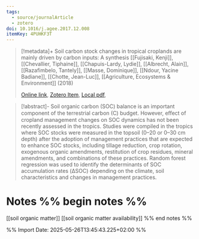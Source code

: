 ```yaml
---
tags:
  - source/journalArticle
  - zotero
doi: 10.1016/j.agee.2017.12.008
itemKey: 4PUHKF3T
---
```

>[!metadata]+
> Soil carbon stock changes in tropical croplands are mainly driven by carbon inputs: A synthesis
> [[Fujisaki, Kenji]], [[Chevallier, Tiphaine]], [[Chapuis-Lardy, Lydie]], [[Albrecht, Alain]], [[Razafimbelo, Tantely]], [[Masse, Dominique]], [[Ndour, Yacine Badiane]], [[Chotte, Jean-Luc]], 
> [[Agriculture, Ecosystems & Environment]] (2018)
> 
> [Online link](https://linkinghub.elsevier.com/retrieve/pii/S0167880917305443), [Zotero Item](zotero://select/library/items/4PUHKF3T), [Local pdf](file://C:/Users/aburg/Documents/references/zotero/storage/4B2N4NKP/Fujisaki2018_Soilcarbon.pdf), 

>[!abstract]-
>Soil organic carbon (SOC) balance is an important component of the terrestrial carbon (C) budget. However, eﬀect of cropland management changes on SOC dynamics has not been recently assessed in the tropics. Studies were compiled in the tropics where SOC stocks were measured in the topsoil (0–20 or 0–30 cm depth) after the adoption of management practices that are expected to enhance SOC stocks, including tillage reduction, crop rotation, exogenous organic amendments, restitution of crop residues, mineral amendments, and combinations of these practices. Random forest regression was used to identify the determinants of SOC accumulation rates (ΔSOC) depending on the climate, soil characteristics and changes in management practices.

# Notes %% begin notes %%
[[soil organic matter]]
[[soil organic matter availability]]
%% end notes %%




%% Import Date: 2025-05-26T13:45:43.225+02:00 %%
